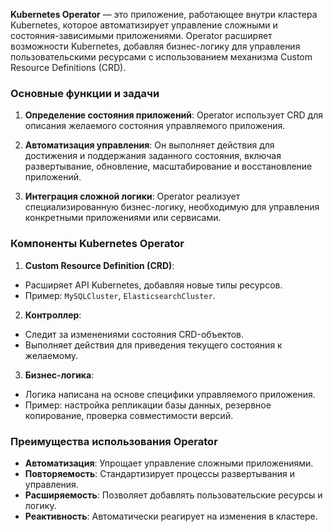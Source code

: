 **Kubernetes Operator** — это приложение, работающее внутри кластера Kubernetes, которое автоматизирует управление сложными и состояния-зависимыми приложениями. Operator расширяет возможности Kubernetes, добавляя бизнес-логику для управления пользовательскими ресурсами с использованием механизма Custom Resource Definitions (CRD).

### Основные функции и задачи

1. **Определение состояния приложений**: Operator использует CRD для описания желаемого состояния управляемого приложения.
    
2. **Автоматизация управления**: Он выполняет действия для достижения и поддержания заданного состояния, включая развертывание, обновление, масштабирование и восстановление приложений.
    
3. **Интеграция сложной логики**: Operator реализует специализированную бизнес-логику, необходимую для управления конкретными приложениями или сервисами.
    

### Компоненты Kubernetes Operator

1. **Custom Resource Definition (CRD)**:
- Расширяет API Kubernetes, добавляя новые типы ресурсов.
- Пример: `MySQLCluster`, `ElasticsearchCluster`.

2. **Контроллер**:
- Следит за изменениями состояния CRD-объектов.
- Выполняет действия для приведения текущего состояния к желаемому.

3. **Бизнес-логика**:
- Логика написана на основе специфики управляемого приложения.
- Пример: настройка репликации базы данных, резервное копирование, проверка совместимости версий.

### Преимущества использования Operator

- **Автоматизация**: Упрощает управление сложными приложениями.
- **Повторяемость**: Стандартизирует процессы развертывания и управления.
- **Расширяемость**: Позволяет добавлять пользовательские ресурсы и логику.
- **Реактивность**: Автоматически реагирует на изменения в кластере.